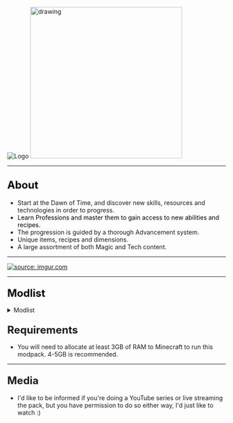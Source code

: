 ![Logo](https://i.imgur.com/FBp7Yic.png)
<img src="https://i.imgur.com/FBp7Yic.png" alt="drawing" width="350"/>
* * *

## <span style="color: #000000;"><span style="font-size: 24px;">About</span></span>

*   Start at the Dawn of Time, and discover new skills, resources and technologies in order to progress.
*   <span style="color: #000000;">Learn Professions and master them to gain access to new abilities and recipes.  
    </span>
*   The progression is guided by a thorough Advancement system.
*   Unique items, recipes and dimensions.
*   A large assortment of both Magic and Tech content.

* * *

[![](https://discordapp.com/assets/fc0b01fe10a0b8c602fb0106d8189d9b.png "source: imgur.com")](https://discord.gg/HnWNd7X)

* * *

### <span style="color: #000000; font-size: 24px;">Modlist</span>

<details> 
  <summary>Modlist</summary>
    <p>
	<ul>
<li>



   [CraftTweaker (by jaredlll08)](https://minecraft.curseforge.com/mc-mods/239197)</li>
<li>

   [MTLib (by jaredlll08)](https://minecraft.curseforge.com/mc-mods/253211)</li>
<li>

   [ModTweaker (by jaredlll08)](https://minecraft.curseforge.com/mc-mods/220954)</li>
<li>

   [B.A.S.E (by lanse505)](https://minecraft.curseforge.com/mc-mods/246996)</li>
<li>

   [ContentTweaker (by jaredlll08)](https://minecraft.curseforge.com/mc-mods/237065)</li>
<li>

   [Athenaeum (by codetaylor)](https://minecraft.curseforge.com/mc-mods/284350)</li>
<li>

   [Artisan Worktables (by codetaylor)](https://minecraft.curseforge.com/mc-mods/284351)</li>
<li>

   [Bookshelf (by Darkhax)](https://minecraft.curseforge.com/mc-mods/228525)</li>
<li>

   [Game Stages (by Darkhax)](https://minecraft.curseforge.com/mc-mods/268655)</li>
<li>

   [Item Stages (by Darkhax)](https://minecraft.curseforge.com/mc-mods/280316)</li>
<li>

   [Mob Stages (by Darkhax)](https://minecraft.curseforge.com/mc-mods/278359)</li>
<li>

   [Recipe Stages (by jaredlll08)](https://minecraft.curseforge.com/mc-mods/280554)</li>
<li>

   [Ore Stages (by Darkhax)](https://minecraft.curseforge.com/mc-mods/290201)</li>
<li>

   [JourneyMap (by techbrew)](https://minecraft.curseforge.com/mc-mods/32274)</li>
<li>

   [JourneyMapStages (by Darkhax)](https://minecraft.curseforge.com/mc-mods/289753)</li>
<li>

   [Dynamic Trees (by ferreusveritas)](https://minecraft.curseforge.com/mc-mods/252818)</li>
<li>

   [TellMe (by masa_)](https://minecraft.curseforge.com/mc-mods/225781)</li>
<li>

   [Caliper (by Darkhax)](https://minecraft.curseforge.com/mc-mods/266824)</li>
<li>

   [BetterFps (by Guichaguri)](https://minecraft.curseforge.com/mc-mods/229876)</li>
<li>

   [TipTheScales (by jaredlll08)](https://minecraft.curseforge.com/mc-mods/282313)</li>
<li>

   [JustTheTips (by deflatedpickle)](https://minecraft.curseforge.com/mc-mods/275356)</li>
<li>

   [Controlling (by jaredlll08)](https://minecraft.curseforge.com/mc-mods/250398)</li>
<li>

   [Placebo (by Shadows_of_Fire)](https://minecraft.curseforge.com/mc-mods/283644)</li>
<li>

   [Toast Control (by Shadows_of_Fire)](https://minecraft.curseforge.com/mc-mods/271740)</li>
<li>

   [Default Options (by BlayTheNinth)](https://minecraft.curseforge.com/mc-mods/232131)</li>
<li>

   [Default World Generator (port) (by EzTerry)](https://minecraft.curseforge.com/mc-mods/241140)</li>
<li>

   [Just Enough Items (JEI) (by mezz)](https://minecraft.curseforge.com/mc-mods/238222)</li>
<li>

   [Hwyla (by TehNut)](https://minecraft.curseforge.com/mc-mods/253449)</li>
<li>

   [TombManyGraves 2 API (by M4thG33k)](https://minecraft.curseforge.com/mc-mods/294202)</li>
<li>

   [Tomb Many Graves 2 (by M4thG33k)](https://minecraft.curseforge.com/mc-mods/262823)</li>
<li>

   [Better Advancements (by Way2muchnoise)](https://minecraft.curseforge.com/mc-mods/272515)</li>
<li>

   [BNBGamingLib (by BloodNBonesGaming)](https://minecraft.curseforge.com/mc-mods/229587)</li>
<li>

   [BnBGamingCore (by BloodNBonesGaming)](https://minecraft.curseforge.com/mc-mods/274341)</li>
<li>

   [Triumph (by BloodNBonesGaming)](https://minecraft.curseforge.com/mc-mods/235492)</li>
<li>

   [Custom Main Menu (by lumien231)](https://minecraft.curseforge.com/mc-mods/226406)</li>
<li>

   [Resource Loader (by lumien231)](https://minecraft.curseforge.com/mc-mods/226447)</li>
<li>

   [Inventory Tweaks (by Kobata)](https://minecraft.curseforge.com/mc-mods/223094)</li>
<li>

   [Morpheus (by Quetzi)](https://minecraft.curseforge.com/mc-mods/69118)</li>
<li>

   [Mouse Tweaks (by YaLTeR97)](https://minecraft.curseforge.com/mc-mods/60089)</li>
<li>

   [Chisels & Bits (by AlgorithmX2)](https://minecraft.curseforge.com/mc-mods/231095)</li>
<li>

   [AppleSkin (by squeek502)](https://minecraft.curseforge.com/mc-mods/248787)</li>
<li>

   [Mantle (by mDiyo)](https://minecraft.curseforge.com/mc-mods/74924)</li>
<li>

   [Natura (by mDiyo)](https://minecraft.curseforge.com/mc-mods/74120)</li>
<li>

   [ReAuth (by TechnicianLP)](https://minecraft.curseforge.com/mc-mods/237701)</li>
<li>

   [Wawla - What Are We Looking At (by Darkhax)](https://minecraft.curseforge.com/mc-mods/224712)</li>
<li>

   [KleeSlabs (by BlayTheNinth)](https://minecraft.curseforge.com/mc-mods/241895)</li>
<li>

   [Clumps (by jaredlll08)](https://minecraft.curseforge.com/mc-mods/256717)</li>
<li>

   [Cyclops Core (by kroeser)](https://minecraft.curseforge.com/mc-mods/232758)</li>
<li>

   [Common Capabilities (by kroeser)](https://minecraft.curseforge.com/mc-mods/247007)</li>
<li>

   [NetherPortalFix (by BlayTheNinth)](https://minecraft.curseforge.com/mc-mods/241160)</li>
<li>

   [FastWorkbench (by Shadows_of_Fire)](https://minecraft.curseforge.com/mc-mods/288885)</li>
<li>

   [MPUtils (by GenDeathrow)](https://minecraft.curseforge.com/mc-mods/244940)</li>
<li>

   [MPUtils Basic Tools (by GenDeathrow)](https://minecraft.curseforge.com/mc-mods/245889)</li>
<li>

   [Diet Hoppers (by RWTema)](https://minecraft.curseforge.com/mc-mods/278385)</li>
<li>

   [Neat (by Vazkii)](https://minecraft.curseforge.com/mc-mods/238372)</li>
<li>

   [More Overlays (by feldim2425)](https://minecraft.curseforge.com/mc-mods/243478)</li>
<li>

   [SwingThroughGrass (by exidex)](https://minecraft.curseforge.com/mc-mods/264353)</li>
<li>

   [Nature's Compass (by ChaosTheDude)](https://minecraft.curseforge.com/mc-mods/252848)</li>
<li>

   [Just a Few Fish (by Tmtravlr)](https://minecraft.curseforge.com/mc-mods/235261)</li>
<li>

   [Just Enough Pattern Banners (by Lorexe)](https://minecraft.curseforge.com/mc-mods/263590)</li>
<li>

   [CodeChicken Lib 1.8.+ (by covers1624)](https://minecraft.curseforge.com/mc-mods/242818)</li>
<li>

   [Modular Machinery (by HellFirePvP)](https://minecraft.curseforge.com/mc-mods/270790)</li>
<li>

   [Bed Patch (by Mordenkainen3141)](https://minecraft.curseforge.com/mc-mods/282963)</li>
<li>

   [Water Strainer (by Rubironi)](https://minecraft.curseforge.com/mc-mods/246939)</li>
<li>

   [Better Foliage (by octarine_noise)](https://minecraft.curseforge.com/mc-mods/228529)</li>
<li>

   [Client Tweaks (by BlayTheNinth)](https://minecraft.curseforge.com/mc-mods/251407)</li>
<li>

   [Dimension Stages (by Darkhax)](https://minecraft.curseforge.com/mc-mods/269398)</li>
<li>

   [Mo' Villages (by The_WeatherPony)](https://minecraft.curseforge.com/mc-mods/243205)</li>
<li>

   [Villager Trade Tables (by csb987)](https://minecraft.curseforge.com/mc-mods/260621)</li>
<li>

   [Together Forever (by Buuz135)](https://minecraft.curseforge.com/mc-mods/285968)</li>
<li>

   [Water Control Extreme (by Dr_Codex)](https://minecraft.curseforge.com/mc-mods/277890)</li>
<li>

   [Primal Tech (by Vadis365)](https://minecraft.curseforge.com/mc-mods/290612)</li>
<li>

   [Serene Seasons (by Glitchfiend)](https://minecraft.curseforge.com/mc-mods/291874)</li>
<li>

   [RandomPatches (by TheRandomLabs)](https://minecraft.curseforge.com/mc-mods/285612)</li>
<li>

   [RandomTweaks (by TheRandomLabs)](https://minecraft.curseforge.com/mc-mods/258205)</li>
<li>

   [Block Drops (JEI Addon) (by MrRiegel)](https://minecraft.curseforge.com/mc-mods/244181)</li>
<li>

   [Traverse (by ProfessorProspector)](https://minecraft.curseforge.com/mc-mods/267769)</li>
<li>

   [Familiar Fauna (by Glitchfiend)](https://minecraft.curseforge.com/mc-mods/289347)</li>
<li>

   [Unloader (by Unnoen)](https://minecraft.curseforge.com/mc-mods/286230)</li>
<li>

   [Wild Crops (by kormic911)](https://minecraft.curseforge.com/mc-mods/268819)</li>
<li>

   [Dynamic Trees - Traverse Compat (by odorousrex60365)](https://minecraft.curseforge.com/mc-mods/296604)</li>
<li>

   [Tinkers Construct (by mDiyo)](https://minecraft.curseforge.com/mc-mods/74072)</li>
<li>

   [TinkerStages (by Darkhax)](https://minecraft.curseforge.com/mc-mods/275343)</li>
<li>

   [Tinkers' Tool Leveling (by bonusboni)](https://minecraft.curseforge.com/mc-mods/250957)</li>
<li>

   [Rustic (by mangoose3039)](https://minecraft.curseforge.com/mc-mods/256141)</li>
<li>

   [Immersive Engineering (by BluSunrize)](https://minecraft.curseforge.com/mc-mods/231951)</li>
<li>

   [Construct's Armory (by theillusivec4)](https://minecraft.curseforge.com/mc-mods/287683)</li>
<li>

   [Pam's HarvestCraft (by MatrexsVigil)](https://minecraft.curseforge.com/mc-mods/221857)</li>
<li>

   [FPS Reducer (by bre2el)](https://minecraft.curseforge.com/mc-mods/280294)</li>
<li>

   [Dimensional Control (by BloodNBonesGaming)](https://minecraft.curseforge.com/mc-mods/229588)</li>
<li>

   [Cucumber Library (by BlakeBr0)](https://minecraft.curseforge.com/mc-mods/272335)</li>
<li>

   [Pickle Tweaks (by BlakeBr0)](https://minecraft.curseforge.com/mc-mods/238761)</li>
<li>

   [Just Enough HarvestCraft (JEHC) (by mrAppleXZ)](https://minecraft.curseforge.com/mc-mods/267939)</li>
<li>

   [Modular Diversity (by BordListian)](https://minecraft.curseforge.com/mc-mods/280506)</li>
<li>

   [Immersive Petroleum (by theFlaxbeard)](https://minecraft.curseforge.com/mc-mods/268250)</li>
<li>

   [CoFH World (by TeamCoFH)](https://minecraft.curseforge.com/mc-mods/271384)</li>
<li>

   [Just Enough Dimensions (by masa_)](https://minecraft.curseforge.com/mc-mods/254317)</li>
<li>

   [Just Enough Petroleum (by BordListian)](https://minecraft.curseforge.com/mc-mods/291727)</li>
<li>

   [Restriction (by davqvist)](https://minecraft.curseforge.com/mc-mods/293868)</li>
<li>

   [Realistic Ore Veins (by alcatrazEscape)](https://minecraft.curseforge.com/mc-mods/296887)</li>
<li>

   [Redstone Flux (by TeamCoFH)](https://minecraft.curseforge.com/mc-mods/270789)</li>
<li>

   [CoFH Core (by TeamCoFH)](https://minecraft.curseforge.com/mc-mods/69162)</li>
<li>

   [Thermal Foundation (by TeamCoFH)](https://minecraft.curseforge.com/mc-mods/222880)</li>
<li>

   [Simple Camp Fire (by Yubs)](https://minecraft.curseforge.com/mc-mods/271615)</li>
<li>

   [Additional Banners (by Darkhax)](https://minecraft.curseforge.com/mc-mods/230137)</li>
<li>

   [Alternating Flux (by AntiBlueQuirk)](https://minecraft.curseforge.com/mc-mods/285135)</li>
<li>

   [Charset Lib (by asiekierka)](https://minecraft.curseforge.com/mc-mods/284523)</li>
<li>

   [Charset Storage - Barrels (by asiekierka)](https://minecraft.curseforge.com/mc-mods/284529)</li>
<li>

   [Charset Storage - Tanks (by asiekierka)](https://minecraft.curseforge.com/mc-mods/284530)</li>
<li>

   [Architect (by SangarWasTaken)](https://minecraft.curseforge.com/mc-mods/264874)</li>
<li>

   [ArchitectureCraft - ElytraDev Version (by darkevilmac)](https://minecraft.curseforge.com/mc-mods/277631)</li>
<li>

   [Better Builder's Wands (by Portablejim)](https://minecraft.curseforge.com/mc-mods/238403)</li>
<li>

   [BiblioCraft (by JDSinclair)](https://minecraft.curseforge.com/mc-mods/228027)</li>
<li>

   [Shadowfacts' Forgelin (by shadowfactsmc)](https://minecraft.curseforge.com/mc-mods/248453)</li>
<li>

   [LibrarianLib (by yrsegal)](https://minecraft.curseforge.com/mc-mods/252910)</li>
<li>

   [Baubles (by azanor)](https://minecraft.curseforge.com/mc-mods/227083)</li>
<li>

   [Hooked (by thecodewarrior1)](https://minecraft.curseforge.com/mc-mods/297209)</li>
<li>

   [McJtyLib (by McJty)](https://minecraft.curseforge.com/mc-mods/233105)</li>
<li>

   [MeeCreeps (by McJty)](https://minecraft.curseforge.com/mc-mods/281390)</li>
<li>

   [Dropt (by codetaylor)](https://minecraft.curseforge.com/mc-mods/284973)</li>
<li>

   [Scavenge (by Speiger)](https://minecraft.curseforge.com/mc-mods/282988)</li>
<li>

   [Scavenge-GameStages (by Speiger)](https://minecraft.curseforge.com/mc-mods/289980)</li>
<li>

   [Tinkered Hegemony (by asiekierka)](https://minecraft.curseforge.com/mc-mods/292491)</li>
<li>

   [Guide-API (by TehNut)](https://minecraft.curseforge.com/mc-mods/228832)</li>
<li>

   [Blood Magic (by WayofTime)](https://minecraft.curseforge.com/mc-mods/224791)</li>
<li>

   [Botania (by Vazkii)](https://minecraft.curseforge.com/mc-mods/225643)</li>
<li>

   [IvToolkit (by Ivorforce)](https://minecraft.curseforge.com/mc-mods/224535)</li>
<li>

   [Recurrent Complex (by Ivorforce)](https://minecraft.curseforge.com/mc-mods/223150)</li>
<li>

   [Waila Harvestability (by squeek502)](https://minecraft.curseforge.com/mc-mods/79287)</li>
<li>

   [Ancient Warfare 2 (by shadowmage45)](https://minecraft.curseforge.com/mc-mods/224602)</li>
<li>

   [Charset Storage - Chests (by asiekierka)](https://minecraft.curseforge.com/mc-mods/298584)</li>
<li>

   [Tree Tweaker (by super_fluke50036)](https://minecraft.curseforge.com/mc-mods/298747)</li>
<li>

   [Refined Relocation 2 (by BlayTheNinth)](https://minecraft.curseforge.com/mc-mods/247135)</li>
<li>

   [ConnectedTexturesMod (by tterrag1098)](https://minecraft.curseforge.com/mc-mods/267602)</li>
<li>

   [Chisel (by tterrag1098)](https://minecraft.curseforge.com/mc-mods/235279)</li>
<li>

   [Charset Immersion (by asiekierka)](https://minecraft.curseforge.com/mc-mods/291374)</li>
<li>

   [Mystical Wildlife (by Lykrast)](https://minecraft.curseforge.com/mc-mods/292226)</li>
<li>

   [Magical Map (by Shadows_of_Fire)](https://minecraft.curseforge.com/mc-mods/261281)</li>
<li>

   [Ore Excavation (by Funwayguy)](https://minecraft.curseforge.com/mc-mods/250898)</li>
<li>

   [Gamestage Books (by IterationFunk)](https://minecraft.curseforge.com/mc-mods/296392)</li>
<li>

   [Chutes (by Lykrast)](https://minecraft.curseforge.com/mc-mods/300296)</li>
<li>

   [Ore Prospectors (by Lothrazar)](https://minecraft.curseforge.com/mc-mods/275086)</li>
<li>

   [No More Punching Tree (by TheAwesomeGem)](https://minecraft.curseforge.com/mc-mods/284011)</li>
<li>

   [Linear (by Tschipp)](https://minecraft.curseforge.com/mc-mods/300299)</li>
<li>

   [HitWithAxe (by Shadows_of_Fire)](https://minecraft.curseforge.com/mc-mods/300454)</li>
<li>

   [AutoRegLib (by Vazkii)](https://minecraft.curseforge.com/mc-mods/250363)</li>
<li>

   [Quark (by Vazkii)](https://minecraft.curseforge.com/mc-mods/243121)</li>
<li>

   [Spartan Weaponry (by ObliviousSpartan)](https://minecraft.curseforge.com/mc-mods/278141)</li>
<li>

   [[SBM] Wooden Shears (by darkguardsman)](https://minecraft.curseforge.com/mc-mods/250880)</li>
<li>

   [In Control! (by McJty)](https://minecraft.curseforge.com/mc-mods/257356)</li>
<li>

   [Carry On (by Tschipp)](https://minecraft.curseforge.com/mc-mods/274259)</li>
<li>

   [Ariente (by McJty)](https://minecraft.curseforge.com/mc-mods/301076)</li>
<li>

   [JEI Villagers (by Buuz135)](https://minecraft.curseforge.com/mc-mods/283013)</li>
<li>

   [TickProfiler (by minimallycorrect)](https://minecraft.curseforge.com/mc-mods/270330)</li>
<li>

   [LagGoggles (by Terminator_NL)](https://minecraft.curseforge.com/mc-mods/283525)</li>
<li>

   [Pillagers (by Darkhax)](https://minecraft.curseforge.com/mc-mods/288907)</li>
<li>

   [Spartan Shields (by ObliviousSpartan)](https://minecraft.curseforge.com/mc-mods/252239)</li>
<li>

   [Some Like It Dry (by super_fluke50036)](https://minecraft.curseforge.com/mc-mods/301306)</li>
<li>

   [World Stripper (by EwyBoy)](https://minecraft.curseforge.com/mc-mods/250603)</li>
<li>

   [Akashic Tome (by Vazkii)](https://minecraft.curseforge.com/mc-mods/250577)</li>
<li>

   [Industrial Renewal (by Cassiobsk8)](https://minecraft.curseforge.com/mc-mods/299849)</li>
<li>

   [ModelLoader (by cout970)](https://minecraft.curseforge.com/mc-mods/277663)</li>
<li>

   [Magneticraft (by cout970)](https://minecraft.curseforge.com/mc-mods/224808)</li>
<li>

   [Clay Bucket (by abecderic)](https://minecraft.curseforge.com/mc-mods/242568)</li>
<li>

   [LootTweaker (by Daomephsta)](https://minecraft.curseforge.com/mc-mods/255257)</li>
</ul>
    </p>
</details>

### <span style="font-size: 24px;">Requirements</span>

*   You will need to allocate at least 3GB of RAM to Minecraft to run this modpack. 4-5GB is recommended.

* * *

### <span style="font-size: 24px;">Media</span>

*   I'd like to be informed if you're doing a YouTube series or live streaming the pack, but you have permission to do so either way, I'd just like to watch :)
